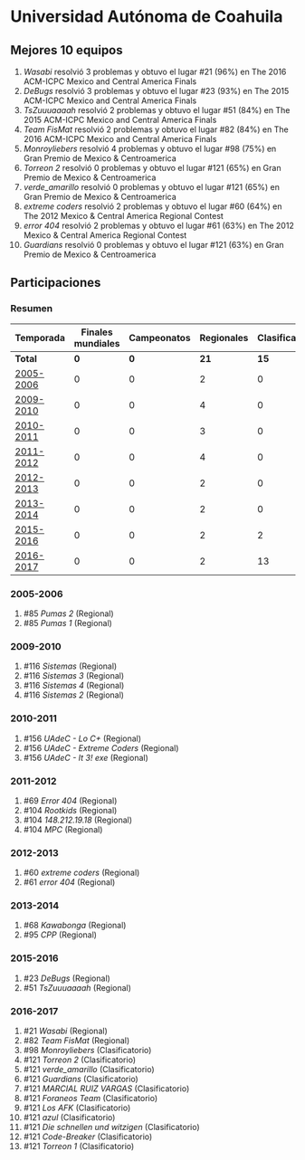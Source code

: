 ---
---

# Universidad Autónoma de Coahuila

## Mejores 10 equipos

1. _Wasabi_ resolvió 3 problemas y obtuvo el lugar #21 (96%) en The 2016 ACM-ICPC Mexico and Central America Finals
1. _DeBugs_ resolvió 3 problemas y obtuvo el lugar #23 (93%) en The 2015 ACM-ICPC Mexico and Central America Finals
1. _TsZuuuaaaah_ resolvió 2 problemas y obtuvo el lugar #51 (84%) en The 2015 ACM-ICPC Mexico and Central America Finals
1. _Team FisMat_ resolvió 2 problemas y obtuvo el lugar #82 (84%) en The 2016 ACM-ICPC Mexico and Central America Finals
1. _Monroyliebers_ resolvió 4 problemas y obtuvo el lugar #98 (75%) en Gran Premio de Mexico & Centroamerica
1. _Torreon 2_ resolvió 0 problemas y obtuvo el lugar #121 (65%) en Gran Premio de Mexico & Centroamerica
1. _verde_amarillo_ resolvió 0 problemas y obtuvo el lugar #121 (65%) en Gran Premio de Mexico & Centroamerica
1. _extreme coders_ resolvió 2 problemas y obtuvo el lugar #60 (64%) en The 2012 Mexico & Central America Regional Contest
1. _error 404_ resolvió 2 problemas y obtuvo el lugar #61 (63%) en The 2012 Mexico & Central America Regional Contest
1. _Guardians_ resolvió 0 problemas y obtuvo el lugar #121 (63%) en Gran Premio de Mexico & Centroamerica

## Participaciones

### Resumen

| Temporada | Finales mundiales | Campeonatos | Regionales | Clasificatorios | Equipos |
| --- | --- | --- | --- | --- | --- |
| **Total** | **0** | **0** | **21** | **15** | **32** |
| [2005-2006](#2005-2006) | 0 | 0 | 2 | 0 | 2 |
| [2009-2010](#2009-2010) | 0 | 0 | 4 | 0 | 4 |
| [2010-2011](#2010-2011) | 0 | 0 | 3 | 0 | 3 |
| [2011-2012](#2011-2012) | 0 | 0 | 4 | 0 | 4 |
| [2012-2013](#2012-2013) | 0 | 0 | 2 | 0 | 2 |
| [2013-2014](#2013-2014) | 0 | 0 | 2 | 0 | 2 |
| [2015-2016](#2015-2016) | 0 | 0 | 2 | 2 | 2 |
| [2016-2017](#2016-2017) | 0 | 0 | 2 | 13 | 13 |

### 2005-2006

1. #85 _Pumas 2_ (Regional)
1. #85 _Pumas 1_ (Regional)

### 2009-2010

1. #116 _Sistemas_ (Regional)
1. #116 _Sistemas 3_ (Regional)
1. #116 _Sistemas 4_ (Regional)
1. #116 _Sistemas 2_ (Regional)

### 2010-2011

1. #156 _UAdeC - Lo C+_ (Regional)
1. #156 _UAdeC - Extreme Coders_ (Regional)
1. #156 _UAdeC - It 3! exe_ (Regional)

### 2011-2012

1. #69 _Error 404_ (Regional)
1. #104 _Rootkids_ (Regional)
1. #104 _148.212.19.18_ (Regional)
1. #104 _MPC_ (Regional)

### 2012-2013

1. #60 _extreme coders_ (Regional)
1. #61 _error 404_ (Regional)

### 2013-2014

1. #68 _Kawabonga_ (Regional)
1. #95 _CPP_ (Regional)

### 2015-2016

1. #23 _DeBugs_ (Regional)
1. #51 _TsZuuuaaaah_ (Regional)

### 2016-2017

1. #21 _Wasabi_ (Regional)
1. #82 _Team FisMat_ (Regional)
1. #98 _Monroyliebers_ (Clasificatorio)
1. #121 _Torreon 2_ (Clasificatorio)
1. #121 _verde_amarillo_ (Clasificatorio)
1. #121 _Guardians_ (Clasificatorio)
1. #121 _MARCIAL RUIZ VARGAS_ (Clasificatorio)
1. #121 _Foraneos Team_ (Clasificatorio)
1. #121 _Los AFK_ (Clasificatorio)
1. #121 _azul_ (Clasificatorio)
1. #121 _Die schnellen und witzigen_ (Clasificatorio)
1. #121 _Code-Breaker_ (Clasificatorio)
1. #121 _Torreon 1_ (Clasificatorio)



